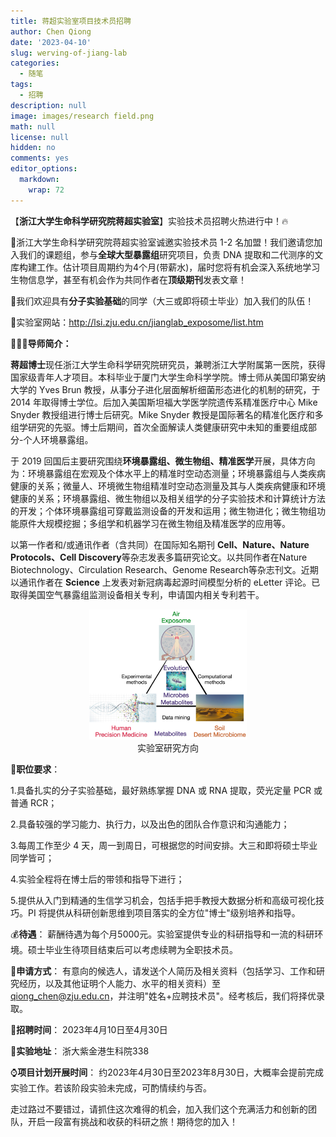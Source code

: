 ```yaml
---
title: 蒋超实验室项目技术员招聘
author: Chen Qiong
date: '2023-04-10'
slug: werving-of-jiang-lab
categories:
  - 随笔
tags:
  - 招聘
description: null
image: images/research field.png
math: null
license: null
hidden: no
comments: yes
editor_options: 
  markdown: 
    wrap: 72
---
```


【**浙江大学生命科学研究院蒋超实验室**】实验技术员招聘火热进行中！🔥

🌟浙江大学生命科学研究院蒋超实验室诚邀实验技术员 1-2
名加盟！我们邀请您加入我们的课题组，参与**全球大型暴露组**研究项目，负责
DNA
提取和二代测序的文库构建工作。估计项目周期约为4个月(带薪水)，届时您将有机会深入系统地学习生物信息学，甚至有机会作为共同作者在**顶级期刊**发表文章！

🔬我们欢迎具有**分子实验基础**的同学（大三或即将硕士毕业）加入我们的队伍！

🔗实验室网站：<http://lsi.zju.edu.cn/jianglab_exposome/list.htm>

**👨🏻‍🎓导师简介：**

**蒋超博士**现任浙江大学生命科学研究院研究员，兼聘浙江大学附属第一医院，获得国家级青年人才项目。本科毕业于厦门大学生命科学学院。博士师从美国印第安纳大学的
Yves Brun 教授，从事分子进化层面解析细菌形态进化的机制的研究，于 2014
年取得博士学位。后加入美国斯坦福大学医学院遗传系精准医疗中心 Mike Snyder
教授组进行博士后研究。Mike Snyder
教授是国际著名的精准化医疗和多组学研究的先驱。博士后期间，首次全面解读人类健康研究中未知的重要组成部分-个人环境暴露组。

于 2019
回国后主要研究围绕**环境暴露组、微生物组、精准医学**开展，具体方向为：环境暴露组在宏观及个体水平上的精准时空动态测量；环境暴露组与人类疾病健康的关系；微量人、环境微生物组精准时空动态测量及其与人类疾病健康和环境健康的关系；环境暴露组、微生物组以及相关组学的分子实验技术和计算统计方法的开发；个体环境暴露组可穿戴监测设备的开发和运用；微生物进化；微生物组功能原件大规模挖掘；多组学和机器学习在微生物组及精准医学的应用等。

以第一作者和/或通讯作者（含共同）在国际知名期刊 **Cell、Nature、Nature
Protocols、Cell Discovery**等杂志发表多篇研究论文。以共同作者在Nature
Biotechnology、Circulation Research、Genome
Research等杂志刊文。近期以通讯作者在 **Science**
上发表对新冠病毒起源时间模型分析的 eLetter
评论。已取得美国空气暴露组监测设备相关专利，申请国内相关专利若干。

<center><img src="images/research field.png" alt="实验室研究方向" width="50%"> </br>实验室研究方向 </center>

💼**职位要求**：

1.具备扎实的分子实验基础，最好熟练掌握 DNA 或 RNA 提取，荧光定量 PCR
或普通 RCR；

2.具备较强的学习能力、执行力，以及出色的团队合作意识和沟通能力；

3.每周工作至少 4
天，周一到周日，可根据您的时间安排。大三和即将硕士毕业同学皆可；

4.实验全程将在博士后的带领和指导下进行；

5.提供从入门到精通的生信学习机会，包括手把手教授大数据分析和高级可视化技巧。PI
将提供从科研创新思维到项目落实的全方位"博士"级别培养和指导。

💰**待遇**：
薪酬待遇为每个月5000元。实验室提供专业的科研指导和一流的科研环境。硕士毕业生待项目结束后可以考虑续聘为全职技术员。

📧**申请方式**：
有意向的候选人，请发送个人简历及相关资料（包括学习、工作和研究经历，以及其他证明个人能力、水平的相关资料）至
[qiong_chen\@zju.edu.cn](mailto:qiong_chen@zju.edu.cn)，并注明"姓名+应聘技术员"。经考核后，我们将择优录取。

📅**招聘时间**： 2023年4月10日至4月30日

🏢**实验地址**： 浙大紫金港生科院338

⌚️**项目计划开展时间**：
约2023年4月30日至2023年8月30日，大概率会提前完成实验工作。若该阶段实验未完成，可酌情续约与否。

走过路过不要错过，请抓住这次难得的机会，加入我们这个充满活力和创新的团队，开启一段富有挑战和收获的科研之旅！期待您的加入！
